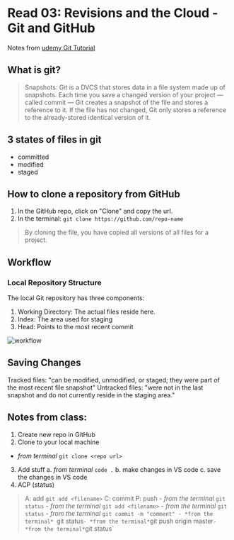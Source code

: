 # Read 03: Revisions and the Cloud - Git and GitHub
Notes from [udemy Git Tutorial](https://blog.udemy.com/git-tutorial-a-comprehensive-guide/)

## What is git?
> Snapshots: Git is a DVCS that stores data in a file system made up of snapshots. Each time you save a changed version of your project — called commit — Git creates a snapshot of the file and stores a reference to it. If the file has not changed, Git only stores a reference to the already-stored identical version of it.

## 3 states of files in git
- committed
- modified
- staged

## How to clone a repository from GitHub
1. In the GitHub repo, click on "Clone" and copy the url.
2. In the terminal: `git clone https://github.com/repo-name`

> By cloning the file, you have copied all versions of all files for a project.

## Workflow

### Local Repository Structure
The local Git repository has three components:
1. Working Directory: The actual files reside here.
2. Index: The area used for staging
3. Head: Points to the most recent commit

![workflow](https://blog.udemy.com/wp-content/uploads/2015/08/image036.png)

## Saving Changes

Tracked files: "can be modified, unmodified, or staged; they were part of the most recent file snapshot"
Untracked files: "were not in the last snapshot and do not currently reside in the staging area."

## Notes from class:
1. Create new repo in GitHub
2. Clone to your local machine
  - *from terminal* `git clone <repo url>`
3. Add stuff 
  a. *from terminal* `code .`
  b. make changes in VS code
  c. save the changes in VS code
4. ACP (status)
> A: add `git add <filename>`
> C: commit
> P: push
    - *from the terminal* `git status`
    - *from the terminal* `git add <filename>`
    - *from the terminal* `git status`
    - *from the terminal* `git commit -m "comment"
    - *from the terminal* `git status`
    - *from the terminal* `git push origin master`
    - *from the terminal* `git status`